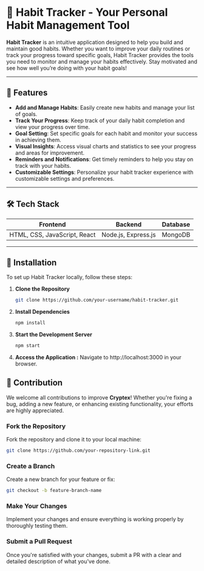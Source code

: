 # 📅 **Habit Tracker** - Your Personal Habit Management Tool

**Habit Tracker** is an intuitive application designed to help you build and maintain good habits. Whether you want to improve your daily routines or track your progress toward specific goals, Habit Tracker provides the tools you need to monitor and manage your habits effectively. Stay motivated and see how well you’re doing with your habit goals!

---

## 🌟 **Features**

- **Add and Manage Habits**: Easily create new habits and manage your list of goals.
- **Track Your Progress**: Keep track of your daily habit completion and view your progress over time.
- **Goal Setting**: Set specific goals for each habit and monitor your success in achieving them.
- **Visual Insights**: Access visual charts and statistics to see your progress and areas for improvement.
- **Reminders and Notifications**: Get timely reminders to help you stay on track with your habits.
- **Customizable Settings**: Personalize your habit tracker experience with customizable settings and preferences.

---

## 🛠 **Tech Stack**

| **Frontend**                | **Backend**              | **Database**        |
|-----------------------------|--------------------------|---------------------|
| HTML, CSS, JavaScript, React | Node.js, Express.js      | MongoDB             |

---

## 🚀 **Installation**

To set up Habit Tracker locally, follow these steps:

1. **Clone the Repository**  
   ```bash
   git clone https://github.com/your-username/habit-tracker.git
   ```
2. **Install Dependencies**  
   ```bash
   npm install
   ```
3. **Start the Development Server**  
   ```bash
   npm start
   ```
4. **Access the Application :**
   Navigate to http://localhost:3000 in your browser.

## 🤝 **Contribution**

We welcome all contributions to improve **Cryptex**! Whether you're fixing a bug, adding a new feature, or enhancing existing functionality, your efforts are highly appreciated.

### **Fork the Repository**
Fork the repository and clone it to your local machine:
```bash
git clone https://github.com/your-repository-link.git
```
### **Create a Branch**
Create a new branch for your feature or fix:
```bash
git checkout -b feature-branch-name
```
### **Make Your Changes**
Implement your changes and ensure everything is working properly by thoroughly testing them.
### **Submit a Pull Request**
Once you're satisfied with your changes, submit a PR with a clear and detailed description of what you've done.
